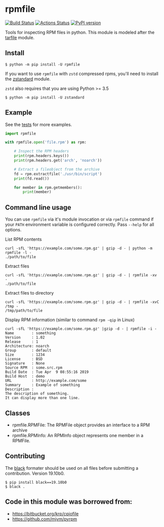# rpmfile

[![Build Status](https://travis-ci.org/srossross/rpmfile.svg?branch=master)](https://travis-ci.org/srossross/rpmfile)
[![Actions Status](https://github.com/srossross/rpmfile/workflows/Tests/badge.svg?branch=master&event=push)](https://github.com/srossross/rpmfile/actions)
[![PyPI version](https://img.shields.io/pypi/v/rpmfile.svg)](https://pypi.org/project/rpmfile)

Tools for inspecting RPM files in python. This module is modeled after the
[tarfile](https://docs.python.org/3/library/tarfile.html) module.

## Install

```console
$ python -m pip install -U rpmfile
```

If you want to use `rpmfile` with `zstd` compressed rpms, you'll need to install
the  [zstandard](https://pypi.org/project/zstandard/) module.

`zstd` also requires that you are using Python >= 3.5

```console
$ python -m pip install -U zstandard
```

## Example

See the [tests](tests/test_extract.py) for more examples.

```python
import rpmfile

with rpmfile.open('file.rpm') as rpm:

    # Inspect the RPM headers
    print(rpm.headers.keys())
    print(rpm.headers.get('arch', 'noarch'))

    # Extract a fileobject from the archive
    fd = rpm.extractfile('./usr/bin/script')
    print(fd.read())

    for member in rpm.getmembers():
        print(member)
```

## Command line usage

You can use `rpmfile` via it's module invocation or via `rpmfile` command if
your `PATH` environment variable is configured correctly. Pass `--help` for all
options.

List RPM contents

```conosle
curl -sfL 'https://example.com/some.rpm.gz' | gzip -d - | python -m rpmfile -l -
./path/to/file
```

Extract files

```conosle
curl -sfL 'https://example.com/some.rpm.gz' | gzip -d - | rpmfile -xv -
./path/to/file
```

Extract files to directory

```conosle
curl -sfL 'https://example.com/some.rpm.gz' | gzip -d - | rpmfile -xvC /tmp -
/tmp/path/to/file
```

Display RPM information (similar to command `rpm -qip` in Linux)

```conosle
curl -sfL 'https://example.com/some.rpm.gz' |gzip -d - | rpmfile -i -
Name        : something
Version     : 1.02
Release     : 1
Architecture: noarch
Group       : default
Size        : 1234
License     : BSD
Signature   : None
Source RPM  : some.src.rpm
Build Date  : Tue Apr  9 08:55:16 2019
Build Host  : demo
URL         : http://example.com/some
Summary     : Example of something
Description : 
The description of something.
It can display more than one line.
```


## Classes

* rpmfile.RPMFile: The RPMFile object provides an interface to a RPM archive
* rpmfile.RPMInfo: An RPMInfo object represents one member in a RPMFile.

## Contributing

The [black](https://github.com/psf/black) formater should be used on all files
before submitting a contribution. Version 19.10b0.

```console
$ pip install black==19.10b0
$ black .
```

## Code in this module was borrowed from:

* https://bitbucket.org/krp/cpiofile
* https://github.com/mjvm/pyrpm

